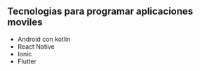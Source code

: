 ## Tecnologias para programar aplicaciones moviles


- Android con kotlin
- React Native
- Ionic
- Flutter